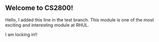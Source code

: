 ## Welcome to CS2800!

Hello, I added this line in the test branch.
This module is one of the most exciting and interesting module at RHUL.

I am locking in!!
